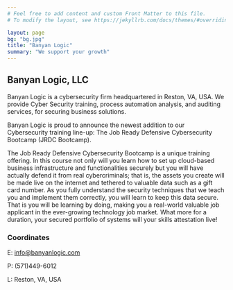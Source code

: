 ```yaml
---
# Feel free to add content and custom Front Matter to this file.
# To modify the layout, see https://jekyllrb.com/docs/themes/#overriding-theme-defaults

layout: page
bg: "bg.jpg"
title: "Banyan Logic"
summary: "We support your growth"
---
```


## Banyan Logic, LLC
Banyan Logic is a cybersecurity firm headquartered in Reston, VA, USA. We provide Cyber Security training, process automation analysis, and auditing services, for securing business solutions.

Banyan Logic is proud to announce the newest addition to our Cybersecurity training line-up: The Job Ready Defensive Cybersecurity Bootcamp (JRDC Bootcamp).

The Job Ready Defensive Cybersecurity Bootcamp is a unique training offering. In this course not only will you learn how to set up cloud-based business infrastructure and functionalities securely but you will have actually defend it from real cybercriminals; that is, the assets you create will be made live on the internet and tethered to valuable data such as a gift card number. As you fully understand the security techniques that we teach you and implement them correctly, you will learn to keep this data secure. That is you will be learning by doing, making you a real-world valuable job applicant in the ever-growing technology job market. What more for a duration, your secured portfolio of systems will your skills attestation live!

### Coordinates
E: info@banyanlogic.com
<p>P: (571)449-6012
<p>L: Reston, VA, USA

